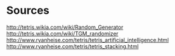 # Sources
http://tetris.wikia.com/wiki/Random_Generator
http://tetris.wikia.com/wiki/TGM_randomizer
http://www.ryanheise.com/tetris/tetris_artificial_intelligence.html
http://www.ryanheise.com/tetris/tetris_stacking.html
